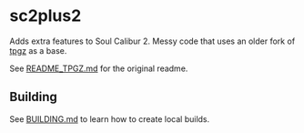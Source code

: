 # sc2plus2
Adds extra features to Soul Calibur 2. Messy code that uses an older fork of [tpgz](https://github.com/zsrtp/tpgz) as a base.

See [README_TPGZ.md](./README_TPGZ.md) for the original readme.

## Building

See [BUILDING.md](./BUILDING.md) to learn how to create local builds.